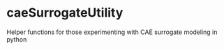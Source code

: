 # caeSurrogateUtility
Helper functions for those experimenting with CAE surrogate modeling in python
